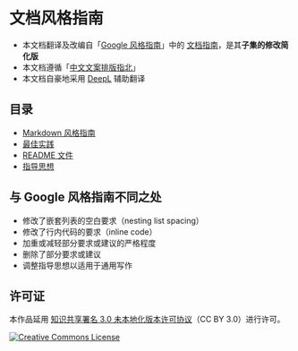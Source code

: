 # 文档风格指南

- 本文档翻译及改编自「[Google 风格指南](https://github.com/google/styleguide)」中的 [文档指南](https://github.com/google/styleguide/tree/gh-pages/docguide)，是其**子集的修改简化版**
- 本文档遵循「[中文文案排版指北](https://github.com/mzlogin/chinese-copywriting-guidelines)」
- 本文档自豪地采用 [DeepL](https://www.deepl.com/) 辅助翻译

## 目录

- [Markdown 风格指南](style.md)
- [最佳实践](best_practices.md)
- [README 文件](READMEs.md)
- [指导思想](philosophy.md)

## 与 Google 风格指南不同之处

- 修改了嵌套列表的空白要求（nesting list spacing）
- 修改了行内代码的要求（inline code）
- 加重或减轻部分要求或建议的严格程度
- 删除了部分要求或建议
- 调整指导思想以适用于通用写作

## 许可证

本作品延用 [知识共享署名 3.0 未本地化版本许可协议](http://creativecommons.org/licenses/by/3.0/)（CC BY 3.0）进行许可。

[![Creative Commons License](https://i.creativecommons.org/l/by/3.0/88x31.png)](http://creativecommons.org/licenses/by/3.0/)
